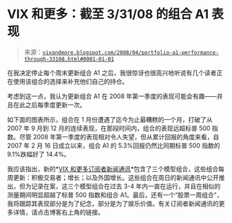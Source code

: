 <!--yml

category: 未分类

date: 2024-05-18 18:39:13

-->

# VIX 和更多：截至 3/31/08 的组合 A1 表现

> 来源：[`vixandmore.blogspot.com/2008/04/portfolio-a1-performance-through-33108.html#0001-01-01`](http://vixandmore.blogspot.com/2008/04/portfolio-a1-performance-through-33108.html#0001-01-01)

在我决定停止每个周末更新组合 A1 之后，我很惊讶也很高兴地听说有几个读者正在使用该组合的选择来补充他们自己的持仓。

考虑到这一点，我认为更新组合 A1 在 2008 年第一季度的表现可能会有趣——并且在此之后每季度更新一次。

如下面的图表所示，组合在 1 月份遭遇了迄今为止最糟糕的一个月，打破了从 2007 年 9 月到 12 月的连续表现，在那段时间内，组合的表现远超标普 500 指数。尽管 2008 年第一季度的表现相对令人失望，但从累计回报的角度来看，自 2007 年 2 月 16 日成立以来，组合 A1 的 5.3%回报仍然比同期标普 500 指数的 9.1%跌幅好了 14.4%。

我应该指出，新的*[VIX 和更多订阅者新闻通讯](http://vixandmoresubscriber.blogspot.com/)*包含了三个模型组合，这些组合每周更新：积极交易者；增长；以及外国增长。这些组合在周日的新闻通讯中公开推出，但为记录在案，这三个模型组合在过去 3-4 年内一直在运行，并且在相似的测量期间明显超越了标普 500 指数和组合 A1。最后，还有一个“股票一周组合”，我将跟踪其表现部分是为了纪念，部分是为了娱乐价值。有关订阅者新闻通讯的更多详情，请点击博客右上角的链接。

